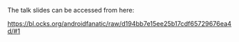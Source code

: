 The talk slides can be accessed from here:

https://bl.ocks.org/androidfanatic/raw/d194bb7e15ee25b17cdf65729676ea4d/#1